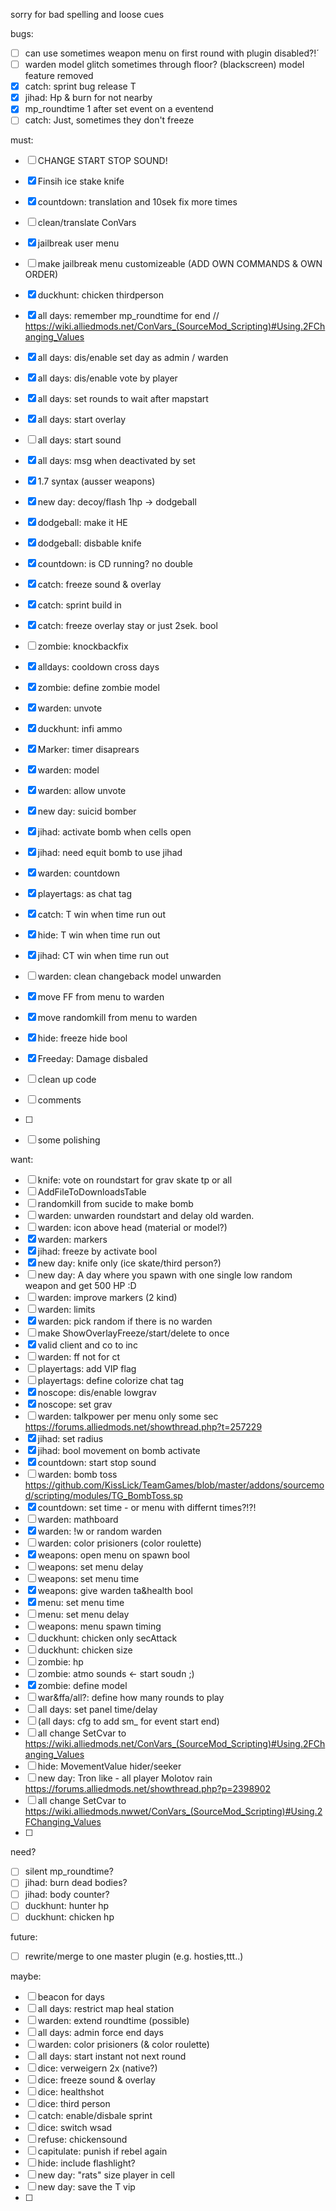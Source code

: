 sorry for bad spelling and loose cues

bugs:

- [ ] can use sometimes weapon menu on first round with plugin disabled?!´
- [ ] warden model glitch sometimes through floor? (blackscreen) model feature removed
- [x] catch: sprint bug release T
- [x] jihad: Hp & burn for not nearby
- [x] mp_roundtime 1 after set event on a eventend
- [ ] catch: Just, sometimes they don't freeze

must:

- [ ] CHANGE START STOP SOUND!
- [x] Finsih ice stake knife
- [x] countdown: translation and 10sek fix more times
- [ ] clean/translate ConVars 
- [x] jailbreak user menu
- [ ] make jailbreak menu customizeable (ADD OWN COMMANDS & OWN ORDER)
- [x] duckhunt: chicken thirdperson
- [x] all days: remember mp_roundtime for end // https://wiki.alliedmods.net/ConVars_(SourceMod_Scripting)#Using.2FChanging_Values
- [x] all days: dis/enable set day as admin / warden
- [x] all days: dis/enable vote by player
- [x] all days: set rounds to wait after mapstart
- [x] all days: start overlay
- [ ] all days: start sound
- [x] all days: msg when deactivated by set
- [x] 1.7 syntax (ausser weapons)
- [x] new day: decoy/flash 1hp -> dodgeball
- [x] dodgeball: make it HE
- [x] dodgeball: disbable knife
- [x] countdown: is CD running? no double 
- [x] catch: freeze sound & overlay
- [x] catch: sprint build in
- [x] catch: freeze overlay stay or just 2sek. bool
- [ ] zombie: knockbackfix
- [x] alldays: cooldown cross days
- [x] zombie: define zombie model
- [x] warden: unvote
- [x] duckhunt: infi ammo
- [x] Marker: timer disaprears
- [x] warden: model
- [x] warden: allow unvote
- [x] new day: suicid bomber
- [x] jihad: activate bomb when cells open 
- [x] jihad: need equit bomb to use jihad
- [x] warden: countdown
- [x] playertags: as chat tag
- [x] catch: T win when time run out
- [x] hide: T win when time run out
- [x] jihad: CT win when time run out
- [ ] warden: clean changeback model unwarden
- [x] move FF from menu to warden
- [x] move randomkill from menu to warden
- [x] hide: freeze hide bool
- [x] Freeday: Damage disbaled 
- [ ] clean up code 
- [ ] comments

- [ ] 
- [ ] some polishing

want:
- [ ] knife: vote on roundstart for grav skate tp or all
- [ ] AddFileToDownloadsTable
- [ ] randomkill from sucide to make bomb
- [ ] warden: unwarden roundstart and delay old warden.
- [ ] warden: icon above head (material or model?)
- [x] warden: markers
- [x] jihad: freeze by activate bool
- [x] new day: knife only (ice skate/third person?)
- [ ] new day: A day where you spawn with one single low random weapon and get 500 HP :D
- [ ] warden: improve markers (2 kind)
- [ ] warden: limits
- [x] warden: pick random if there is no warden
- [ ] make ShowOverlayFreeze/start/delete to once
- [x] valid client and co to inc
- [ ] warden: ff not for ct
- [ ] playertags: add VIP flag
- [ ] playertags: define colorize chat tag
- [x] noscope: dis/enable lowgrav
- [x] noscope: set grav
- [ ] warden: talkpower per menu only some sec https://forums.alliedmods.net/showthread.php?t=257229
- [x] jihad: set radius
- [x] jihad: bool movement on bomb activate
- [x] countdown: start stop sound
- [ ] warden: bomb toss https://github.com/KissLick/TeamGames/blob/master/addons/sourcemod/scripting/modules/TG_BombToss.sp
- [x] countdown: set time - or menu with differnt times?!?!
- [ ] warden: mathboard
- [x] warden: !w or random warden
- [ ] warden: color prisioners (color roulette)
- [x] weapons: open menu on spawn bool
- [ ] weapons: set menu delay
- [ ] weapons: set menu time
- [x] weapons: give warden ta&health bool
- [x] menu: set menu time
- [ ] menu: set menu delay
- [ ] weapons: menu spawn timing
- [ ] duckhunt: chicken only secAttack
- [ ] duckhunt: chicken size
- [ ] zombie: hp
- [ ] zombie: atmo sounds <- start soudn ;)
- [x] zombie: define model
- [ ] war&ffa/all?: define how many rounds to play
- [ ] all days: set panel time/delay
- [ ] (all days: cfg to add sm_ for event start end)
- [ ] all change SetCvar to https://wiki.alliedmods.net/ConVars_(SourceMod_Scripting)#Using.2FChanging_Values
- [ ] hide: MovementValue hider/seeker
- [ ] new day: Tron like - all player Molotov rain https://forums.alliedmods.net/showthread.php?p=2398902
- [ ] all change SetCvar to https://wiki.alliedmods.nwwet/ConVars_(SourceMod_Scripting)#Using.2FChanging_Values
- [ ] 

need?
- [ ] silent mp_roundtime?
- [ ] jihad: burn dead bodies?
- [ ] jihad: body counter?
- [ ] duckhunt: hunter hp
- [ ] duckhunt: chicken hp

future:
- [ ] rewrite/merge to one master plugin (e.g. hosties,ttt..)

maybe:
- [ ] beacon for days
- [ ] all days: restrict map heal station
- [ ] warden: extend roundtime (possible)
- [ ] all days: admin force end days
- [ ] warden: color prisioners (& color roulette)
- [ ] all days: start instant not next round
- [ ] dice: verweigern 2x (native?)
- [ ] dice: freeze sound & overlay
- [ ] dice: healthshot
- [ ] dice: third person
- [ ] catch: enable/disbale sprint
- [ ] dice: switch wsad
- [ ] refuse: chickensound
- [ ] capitulate: punish if rebel again
- [ ] hide: include flashlight?
- [ ] new day: "rats" size player in cell
- [ ] new day: save the T vip
- [ ] 